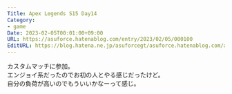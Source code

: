 ```yaml
---
Title: Apex Legends S15 Day14
Category:
- game
Date: 2023-02-05T00:01:00+09:00
URL: https://asuforce.hatenablog.com/entry/2023/02/05/000100
EditURL: https://blog.hatena.ne.jp/asuforcegt/asuforce.hatenablog.com/atom/entry/4207112889961051949
---
```


カスタムマッチに参加。  
エンジョイ系だったのでお初の人とやる感じだったけど。  
自分の負荷が高いのでもういいかなーって感じ。
